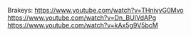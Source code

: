 Brakeys:
https://www.youtube.com/watch?v=THnivyG0Mvo
https://www.youtube.com/watch?v=Dn_BUIVdAPg
https://www.youtube.com/watch?v=kAx5g9V5bcM